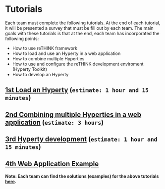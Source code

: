 # Tutorials

Each team must complete the following tutorials. At the end of each tutorial, it will be presented a survey that must be fill out 
by each team. The main goals with these tutorials is that at the end, each team has incorporated the following points:

 * How to use reTHINK framework
 * How to load and use an Hyperty in a web application
 * How to combine multiple Hyperties
 * How to use and configure the reTHINK development enviroment (Hyperty Toolkit)
 * How to develop an Hyperty

## [1st Load an Hyperty](./1st_Challenge.md) (`estimate: 1 hour and 15 minutes`)

## [2nd Combining multiple Hyperties in a web application](./2nd_Challenge.md) (`estimate: 3 hours`)

## [3rd Hyperty development](./3rd_Challenge.md) (`estimate: 1 hour and 15 minutes`)

## [4th Web Application Example](./4th_Challenge.md) 


#### Note: Each team can find the solutions (examples) for the above tutorials [here]().
